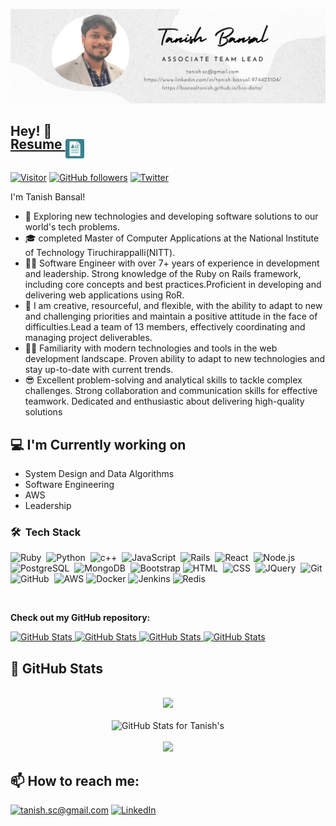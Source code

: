 ![Tanish Bansal Image](./banner.png)

<h2>Hey! 👋
  </br>
  <span style="top: -15px; position: relative;">
    <a href="https://bansaltanish.github.io/bio-data" rel="nofollow" style="">Resume </a>
  </span>
  <span>
    <img src="resume.png" style="max-width: 6% !important;">
  </span>
</h2>

[![Visitor](https://visitor-badge.laobi.icu/badge?page_id=shashank76.shashank.github.io)](https://github.com/tanishbansal20) [![GitHub followers](https://img.shields.io/github/followers/tanishbansal20.svg?style=social&label=Follow)](https://github.com/tanishbansal20?tab=followers) [![Twitter](https://img.shields.io/badge/Twitter-1DA1F2?style=for-the-badge&logo=twitter&logoColor=white)](https://twitter.com/intent/follow?screen_name=TanishBansal)

I'm Tanish Bansal!

- 🤔  Exploring new technologies and developing software solutions to our world's tech problems.
- 🎓  completed Master of Computer Applications at the National Institute of Technology Tiruchirappalli(NITT).
- 👨‍🏫  Software Engineer with over 7+ years of experience in development and leadership. Strong knowledge of the Ruby on Rails framework, including core concepts and best practices.Proficient in developing and delivering web applications using RoR.
- 🦾 I am creative, resourceful, and flexible, with the ability to adapt to new and challenging priorities and maintain a positive attitude in the face of difficulties.Lead a team of 13 members, effectively coordinating and managing project deliverables.
- 🧘‍♂️ Familiarity with modern technologies and tools in the web development landscape. Proven ability to adapt to new technologies and stay up-to-date with current trends.
- 😎 Excellent problem-solving and analytical skills to tackle complex challenges. Strong collaboration and communication skills for effective teamwork. Dedicated and enthusiastic about delivering high-quality solutions


<h2>💻 I'm Currently working on</h2>

- System Design and Data Algorithms
- Software Engineering
- AWS
- Leadership

### 🛠 &nbsp;Tech Stack
![Ruby](https://img.shields.io/badge/-Ruby-05122A?style=flat&logo=ruby&logoColor=red)&nbsp;
![Python](https://img.shields.io/badge/-Python-05122A?style=flat&logo=python)&nbsp;
![c++](https://img.shields.io/badge/C++-00599C?style=flat-square&logo=C%2B%2B&logoColor=white)&nbsp;
![JavaScript](https://img.shields.io/badge/-JavaScript-05122A?style=flat&logo=javascript)&nbsp;
![Rails](https://img.shields.io/badge/-Rails-05122A?style=flat&logo=ruby-on-rails&logoColor=red)&nbsp;
![React](https://img.shields.io/badge/-Django-05122A?style=flat&logo=django)&nbsp;
![Node.js](https://img.shields.io/badge/-Node.js-05122A?style=flat&logo=node.js)&nbsp;
![PostgreSQL](https://img.shields.io/badge/-PostgresSQL-05122A?style=flat&logo=postgreSQL)&nbsp;
![MongoDB](https://img.shields.io/badge/-MongoDB-05122A?style=flat&logo=mongoDB)&nbsp;
![Bootstrap](https://img.shields.io/badge/-Bootstrap-05122A?style=flat&logo=bootstrap&logoColor=563D7C)
![HTML](https://img.shields.io/badge/-HTML-05122A?style=flat&logo=HTML5)&nbsp;
![CSS](https://img.shields.io/badge/-CSS-05122A?style=flat&logo=CSS3&logoColor=1572B6)&nbsp;
![JQuery](https://img.shields.io/badge/-JQuery-05122A?style=flat&logo=JQuery&logoColor=1572B6)&nbsp;
![Git](https://img.shields.io/badge/-Git-05122A?style=flat&logo=git)&nbsp;
![GitHub](https://img.shields.io/badge/-GitHub-05122A?style=flat&logo=github)&nbsp;
![AWS](https://img.shields.io/badge/-AWS-05122A?&logo=Amazon-AWS&logoColor=F90)
![Docker](https://img.shields.io/badge/-Docker-05122A?&logo=Docker)
![Jenkins](https://img.shields.io/badge/-Jenkins-05122A?&logo=jenkins)
![Redis](https://img.shields.io/badge/-Redis-05122A?&logo=Redis)

<br/>

__Check out my GitHub repository:__

<div>
  <p>
    <a href="https://github.com/tanishbansal20/grpc">
      <img src="https://github-readme-stats.vercel.app/api/pin/?username=shashank76&repo=grpc_demo" alt="GitHub Stats" />
    </a>
    <a href="https://github.com/shashank76/twilio_video_call_demo">
      <img src="https://github-readme-stats.vercel.app/api/pin/?username=shashank76&repo=twilio_video_call_demo" alt="GitHub Stats" />
    </a>
    <a href="https://github.com/shashank76/vuerails_demo">
      <img src="https://github-readme-stats.vercel.app/api/pin/?username=shashank76&repo=vuerails_demo" alt="GitHub Stats" />
    </a>
    <a href="https://github.com/shashank76/shortener">
      <img src="https://github-readme-stats.vercel.app/api/pin/?username=shashank76&repo=shortener" alt="GitHub Stats" />
    </a>
  </p>
</div>

<h2>👀 GitHub Stats</h2>

<div>
  <p align="center">
  <br/>
    <img src="https://github-readme-streak-stats.herokuapp.com?user=tanishbansal20" width="700">
   <br/>
   <br/>
       <img src="https://github-readme-stats.vercel.app/api?username=tanishbansal20&show_icons=true&include_all_commits=true&count_private=true&layout=compact" alt="GitHub Stats for Tanish's" width="700">
   <br/><br/>
   <img src="https://github-readme-stats.vercel.app/api?username=tanishbansal20&layout=compact" width="700"/></a>
  </p>
</div>

<h2>📫 How to reach me:</h2>

<a href="mailto:tanish.sc@gmail.com">![tanish.sc@gmail.com](https://img.shields.io/badge/Gmail-D14836?style=for-the-badge&logo=gmail&logoColor=white)</a> <a href="https://www.linkedin.com/in/tanish-bansal-974423104/">![LinkedIn](https://img.shields.io/badge/LinkedIn-0077B5?style=for-the-badge&logo=linkedin&logoColor=white)</a>


